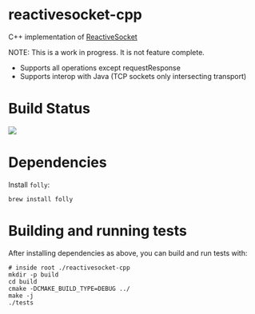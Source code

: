 # reactivesocket-cpp

C++ implementation of [ReactiveSocket](https://reactivesocket.io)

NOTE: This is a work in progress. It is not feature complete.

 - Supports all operations except requestResponse
 - Supports interop with Java (TCP sockets only intersecting transport)

# Build Status

<a href='https://travis-ci.org/ReactiveSocket/reactivesocket-cpp/builds'><img src='https://travis-ci.org/ReactiveSocket/reactivesocket-cpp.svg?branch=master'></a>

# Dependencies

Install `folly`:

```
brew install folly
```

# Building and running tests

After installing dependencies as above, you can build and run tests with:

```
# inside root ./reactivesocket-cpp
mkdir -p build
cd build
cmake -DCMAKE_BUILD_TYPE=DEBUG ../
make -j
./tests
```
